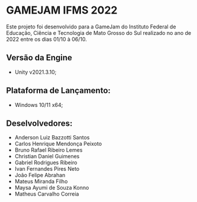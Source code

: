 # GAMEJAM IFMS 2022
Este projeto foi desenvolvido para a GameJam do Instituto Federal de Educação, Ciência e Tecnologia de Mato Grosso do Sul realizado no ano de 2022 entre os dias 01/10 à 06/10.

## Versão da Engine
- Unity v2021.3.10;

## Plataforma de Lançamento:
- Windows 10/11 x64;

## Deselvolvedores:
- Anderson Luiz Bazzotti Santos
- Carlos Henrique Mendonça Peixoto
- Bruno Rafael Ribeiro Lemes
- Christian Daniel Guimenes
- Gabriel Rodrigues Ribeiro
- Ivan Fernandes Pires Neto
- João Felipe Abrahan
- Mateus Miranda Filho
- Maysa Ayumi de Souza Konno
- Matheus Carvalho Correia
